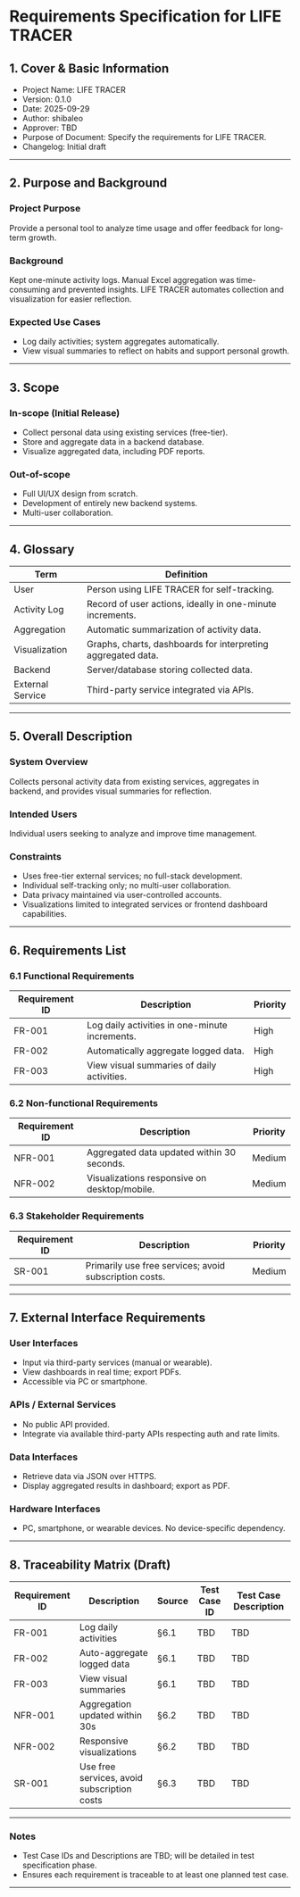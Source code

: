 # Requirements Specification for LIFE TRACER

## 1. Cover & Basic Information
- Project Name: LIFE TRACER
- Version: 0.1.0
- Date: 2025-09-29
- Author: shibaleo
- Approver: TBD
- Purpose of Document: Specify the requirements for LIFE TRACER.
- Changelog: Initial draft

---

## 2. Purpose and Background

### Project Purpose
Provide a personal tool to analyze time usage and offer feedback for long-term growth.

### Background
Kept one-minute activity logs. Manual Excel aggregation was time-consuming and prevented insights. LIFE TRACER automates collection and visualization for easier reflection.

### Expected Use Cases
- Log daily activities; system aggregates automatically.
- View visual summaries to reflect on habits and support personal growth.

---

## 3. Scope

### In-scope (Initial Release)
- Collect personal data using existing services (free-tier).
- Store and aggregate data in a backend database.
- Visualize aggregated data, including PDF reports.

### Out-of-scope
- Full UI/UX design from scratch.
- Development of entirely new backend systems.
- Multi-user collaboration.

---

## 4. Glossary

| Term             | Definition                                                                 |
| ---------------- | -------------------------------------------------------------------------- |
| User             | Person using LIFE TRACER for self-tracking.                                |
| Activity Log     | Record of user actions, ideally in one-minute increments.                  |
| Aggregation      | Automatic summarization of activity data.                                  |
| Visualization    | Graphs, charts, dashboards for interpreting aggregated data.               |
| Backend          | Server/database storing collected data.                                    |
| External Service | Third-party service integrated via APIs.                                   |

---

## 5. Overall Description

### System Overview
Collects personal activity data from existing services, aggregates in backend, and provides visual summaries for reflection.

### Intended Users
Individual users seeking to analyze and improve time management.

### Constraints
- Uses free-tier external services; no full-stack development.
- Individual self-tracking only; no multi-user collaboration.
- Data privacy maintained via user-controlled accounts.
- Visualizations limited to integrated services or frontend dashboard capabilities.

---

## 6. Requirements List

### 6.1 Functional Requirements

| Requirement ID | Description                                          | Priority |
| -------------- | ---------------------------------------------------- | -------- |
| FR-001         | Log daily activities in one-minute increments.       | High     |
| FR-002         | Automatically aggregate logged data.                 | High     |
| FR-003         | View visual summaries of daily activities.           | High     |

### 6.2 Non-functional Requirements

| Requirement ID | Description                                     | Priority |
| -------------- | ----------------------------------------------- | -------- |
| NFR-001        | Aggregated data updated within 30 seconds.      | Medium   |
| NFR-002        | Visualizations responsive on desktop/mobile.    | Medium   |

### 6.3 Stakeholder Requirements

| Requirement ID | Description                                             | Priority |
| -------------- | ------------------------------------------------------- | -------- |
| SR-001         | Primarily use free services; avoid subscription costs.  | Medium   |

---

## 7. External Interface Requirements

### User Interfaces
- Input via third-party services (manual or wearable).
- View dashboards in real time; export PDFs.
- Accessible via PC or smartphone.

### APIs / External Services
- No public API provided.
- Integrate via available third-party APIs respecting auth and rate limits.

### Data Interfaces
- Retrieve data via JSON over HTTPS.
- Display aggregated results in dashboard; export as PDF.

### Hardware Interfaces
- PC, smartphone, or wearable devices. No device-specific dependency.

---

## 8. Traceability Matrix (Draft)

| Requirement ID | Description                                 | Source | Test Case ID | Test Case Description |
| -------------- | ------------------------------------------- | ------ | ------------ | --------------------- |
| FR-001         | Log daily activities                        | §6.1   | TBD          | TBD                   |
| FR-002         | Auto-aggregate logged data                  | §6.1   | TBD          | TBD                   |
| FR-003         | View visual summaries                       | §6.1   | TBD          | TBD                   |
| NFR-001        | Aggregation updated within 30s              | §6.2   | TBD          | TBD                   |
| NFR-002        | Responsive visualizations                   | §6.2   | TBD          | TBD                   |
| SR-001         | Use free services, avoid subscription costs | §6.3   | TBD          | TBD                   |

---

### Notes
- Test Case IDs and Descriptions are TBD; will be detailed in test specification phase.
- Ensures each requirement is traceable to at least one planned test case.

---
